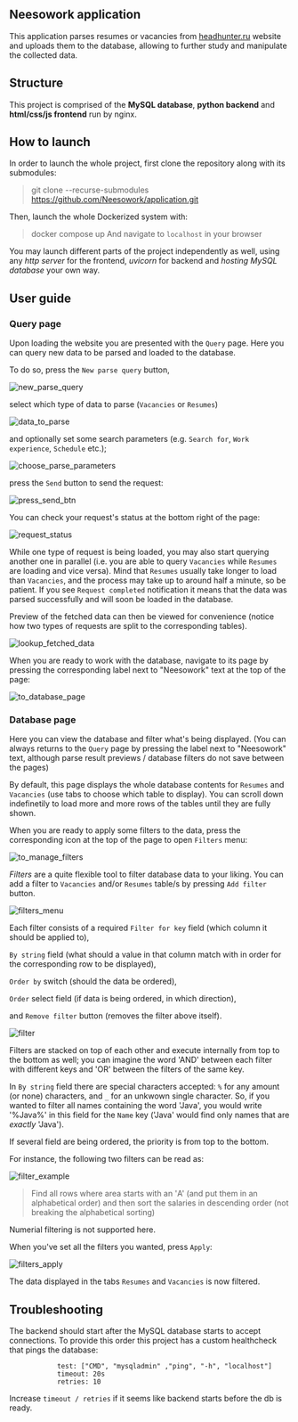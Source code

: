 ## Neesowork application
This application parses resumes or vacancies from [headhunter.ru](https://hh.ru) website and uploads them to the database, allowing to further study and manipulate the collected data.

## Structure
This project is comprised of the **MySQL database**, **python backend** and **html/css/js frontend** run by nginx.

## How to launch
In order to launch the whole project, first clone the repository along with its submodules:
> git clone --recurse-submodules https://github.com/Neesowork/application.git

Then, launch the whole Dockerized system with:
> docker compose up
And navigate to ``localhost`` in your browser

You may launch different parts of the project independently as well, using any *http server* for the frontend, *uvicorn* for backend and *hosting MySQL database* your own way.

## User guide
### Query page
Upon loading the website you are presented with the ``Query`` page.
Here you can query new data to be parsed and loaded to the database.


To do so, press the ``New parse query`` button,


![new_parse_query](https://github.com/Neesowork/application/assets/146841763/00df83b9-48be-4787-b117-d670fa286cf9)

select which type of data to parse (``Vacancies`` or ``Resumes``)


![data_to_parse](https://github.com/Neesowork/application/assets/146841763/31e541cc-8d18-4195-980d-318e125b394e)

and optionally set some search parameters (e.g. ``Search for``, ``Work experience``, ``Schedule`` etc.);


![choose_parse_parameters](https://github.com/Neesowork/application/assets/146841763/56a26a5f-bdf3-4272-b39d-3677e5fc50b9)

press the ``Send`` button to send the request:


![press_send_btn](https://github.com/Neesowork/application/assets/146841763/2c2f85c7-edb3-4e63-958a-b4df14caeaa7)

You can check your request's status at the bottom right of the page:


![request_status](https://github.com/Neesowork/application/assets/146841763/21a6ac68-eb89-49ca-abe7-d4ba4803b964)


While one type of request is being loaded, you may also start querying another one in parallel (i.e. you are able to query ``Vacancies`` while ``Resumes`` are loading and vice versa).
Mind that ``Resumes`` usually take longer to load than ``Vacancies``, and the process may take up to around half a minute, so be patient.
If you see ``Request completed`` notification it means that the data was parsed successfully and will soon be loaded in the database.

Preview of the fetched data can then be viewed for convenience (notice how two types of requests are split to the corresponding tables).


![lookup_fetched_data](https://github.com/Neesowork/application/assets/146841763/55b50d8b-8ad4-447c-b231-ff8d305fad99)


When you are ready to work with the database, navigate to its page by pressing the corresponding label next to "Neesowork" text at the top of the page:


![to_database_page](https://github.com/Neesowork/application/assets/146841763/5241ed3e-cc8d-4893-ba19-97a45ddaa49f)

### Database page
Here you can view the database and filter what's being displayed.
(You can always returns to the ``Query`` page by pressing the label next to "Neesowork" text, although parse result previews / database filters do not save between the pages)


By default, this page displays the whole database contents for ``Resumes`` and ``Vacancies`` (use tabs to choose which table to display).
You can scroll down indefinetily to load more and more rows of the tables until they are fully shown.


When you are ready to apply some filters to the data, press the corresponding icon at the top of the page to open ``Filters`` menu:


![to_manage_filters](https://github.com/Neesowork/application/assets/146841763/984c9932-2f80-4910-80c1-9fd08eda8257)

*Filters* are a quite flexible tool to filter database data to your liking.
You can add a filter to ``Vacancies`` and/or ``Resumes`` table/s by pressing ``Add filter`` button.


![filters_menu](https://github.com/Neesowork/application/assets/146841763/0c8d6246-0d89-4188-a0d1-47c490e84ff7)


Each filter consists of a required ``Filter for key`` field (which column it should be applied to),


``By string`` field (what should a value in that column match with in order for the corresponding row to be displayed),


``Order by`` switch (should the data be ordered),


``Order`` select field (if data is being ordered, in which direction),


and ``Remove filter`` button (removes the filter above itself).


![filter](https://github.com/Neesowork/application/assets/146841763/ab5c98a7-7317-4a4d-b40e-d686942a00ae)


Filters are stacked on top of each other and execute internally from top to the bottom as well;
you can imagine the word 'AND' between each filter with different keys and 'OR' between the 
filters of the same key.


In ``By string`` field there are special characters accepted: ``%`` for any amount (or none) characters, and ``_`` for an unkwown single character.
So, if you wanted to filter all names containing the word 'Java', you would write '%Java%' in this field for the ``Name`` key ('Java' would find only names that are *exactly* 'Java').


If several field are being ordered, the priority is from top to the bottom.


For instance, the following two filters can be read as:


![filter_example](https://github.com/Neesowork/application/assets/146841763/bf18e642-ccb3-4fc7-a0a4-ff15afa7c6f0)
> Find all rows where area starts with an 'А' (and put them in an alphabetical order) and then sort the salaries in descending order (not breaking the alphabetical sorting)

Numerial filtering is not supported here.


When you've set all the filters you wanted, press ``Apply``:


![filters_apply](https://github.com/Neesowork/application/assets/146841763/94560a9b-2e02-468a-883c-4b97b78ce802)

The data displayed in the tabs ``Resumes`` and ``Vacancies`` is now filtered.

## Troubleshooting
The backend should start after the MySQL database starts to accept connections. To provide this order this project has a custom healthcheck that pings the database:
```
            test: ["CMD", "mysqladmin" ,"ping", "-h", "localhost"]
            timeout: 20s
            retries: 10
```
Increase ``timeout / retries`` if it seems like backend starts before the db is ready.
